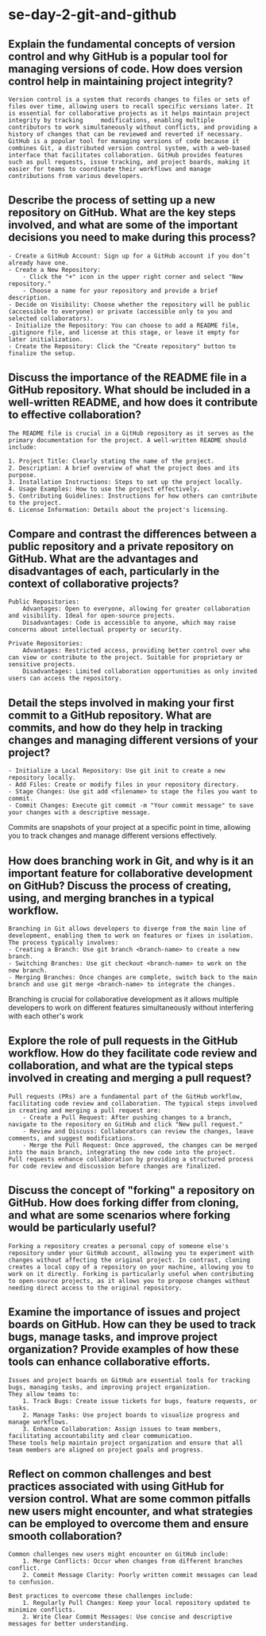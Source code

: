 # se-day-2-git-and-github
## Explain the fundamental concepts of version control and why GitHub is a popular tool for managing versions of code. How does version control help in maintaining project integrity?
    Version control is a system that records changes to files or sets of files over time, allowing users to recall specific versions later. It is essential for collaborative projects as it helps maintain project integrity by tracking     modifications, enabling multiple contributors to work simultaneously without conflicts, and providing a history of changes that can be reviewed and reverted if necessary. GitHub is a popular tool for managing versions of code because it combines Git, a distributed version control system, with a web-based interface that facilitates collaboration. GitHub provides features such as pull requests, issue tracking, and project boards, making it easier for teams to coordinate their workflows and manage contributions from various developers.

## Describe the process of setting up a new repository on GitHub. What are the key steps involved, and what are some of the important decisions you need to make during this process?

    - Create a GitHub Account: Sign up for a GitHub account if you don’t already have one.
    - Create a New Repository:
        - Click the "+" icon in the upper right corner and select "New repository."
        - Choose a name for your repository and provide a brief description.
    - Decide on Visibility: Choose whether the repository will be public (accessible to everyone) or private (accessible only to you and selected collaborators).
    - Initialize the Repository: You can choose to add a README file, .gitignore file, and license at this stage, or leave it empty for later initialization.
    - Create the Repository: Click the "Create repository" button to finalize the setup.

## Discuss the importance of the README file in a GitHub repository. What should be included in a well-written README, and how does it contribute to effective collaboration?
    The README file is crucial in a GitHub repository as it serves as the primary documentation for the project. A well-written README should include:

    1. Project Title: Clearly stating the name of the project.
    2. Description: A brief overview of what the project does and its purpose.
    3. Installation Instructions: Steps to set up the project locally.
    4. Usage Examples: How to use the project effectively.
    5. Contributing Guidelines: Instructions for how others can contribute to the project.
    6. License Information: Details about the project's licensing.

## Compare and contrast the differences between a public repository and a private repository on GitHub. What are the advantages and disadvantages of each, particularly in the context of collaborative projects?

    Public Repositories:
        Advantages: Open to everyone, allowing for greater collaboration and visibility. Ideal for open-source projects.
        Disadvantages: Code is accessible to anyone, which may raise concerns about intellectual property or security.
    
    Private Repositories:
        Advantages: Restricted access, providing better control over who can view or contribute to the project. Suitable for proprietary or sensitive projects.
        Disadvantages: Limited collaboration opportunities as only invited users can access the repository.

## Detail the steps involved in making your first commit to a GitHub repository. What are commits, and how do they help in tracking changes and managing different versions of your project?

    - Initialize a Local Repository: Use git init to create a new repository locally.
    - Add Files: Create or modify files in your repository directory.
    - Stage Changes: Use git add <filename> to stage the files you want to commit.
    - Commit Changes: Execute git commit -m "Your commit message" to save your changes with a descriptive message.
Commits are snapshots of your project at a specific point in time, allowing you to track changes and manage different versions effectively.

## How does branching work in Git, and why is it an important feature for collaborative development on GitHub? Discuss the process of creating, using, and merging branches in a typical workflow.

    Branching in Git allows developers to diverge from the main line of development, enabling them to work on features or fixes in isolation. The process typically involves:
    - Creating a Branch: Use git branch <branch-name> to create a new branch.
    - Switching Branches: Use git checkout <branch-name> to work on the new branch.
    - Merging Branches: Once changes are complete, switch back to the main branch and use git merge <branch-name> to integrate the changes.
Branching is crucial for collaborative development as it allows multiple developers to work on different features simultaneously without interfering with each other's work

## Explore the role of pull requests in the GitHub workflow. How do they facilitate code review and collaboration, and what are the typical steps involved in creating and merging a pull request?
    Pull requests (PRs) are a fundamental part of the GitHub workflow, facilitating code review and collaboration. The typical steps involved in creating and merging a pull request are:
        - Create a Pull Request: After pushing changes to a branch, navigate to the repository on GitHub and click "New pull request."
        - Review and Discuss: Collaborators can review the changes, leave comments, and suggest modifications.
        - Merge the Pull Request: Once approved, the changes can be merged into the main branch, integrating the new code into the project.
    Pull requests enhance collaboration by providing a structured process for code review and discussion before changes are finalized.

## Discuss the concept of "forking" a repository on GitHub. How does forking differ from cloning, and what are some scenarios where forking would be particularly useful?
    Forking a repository creates a personal copy of someone else's repository under your GitHub account, allowing you to experiment with changes without affecting the original project. In contrast, cloning creates a local copy of a repository on your machine, allowing you to work on it directly. Forking is particularly useful when contributing to open-source projects, as it allows you to propose changes without needing direct access to the original repository.

## Examine the importance of issues and project boards on GitHub. How can they be used to track bugs, manage tasks, and improve project organization? Provide examples of how these tools can enhance collaborative efforts.
    Issues and project boards on GitHub are essential tools for tracking bugs, managing tasks, and improving project organization.
    They allow teams to:
        1. Track Bugs: Create issue tickets for bugs, feature requests, or tasks.
        2. Manage Tasks: Use project boards to visualize progress and manage workflows.
        3. Enhance Collaboration: Assign issues to team members, facilitating accountability and clear communication.
    These tools help maintain project organization and ensure that all team members are aligned on project goals and progress.

## Reflect on common challenges and best practices associated with using GitHub for version control. What are some common pitfalls new users might encounter, and what strategies can be employed to overcome them and ensure smooth collaboration?
    Common challenges new users might encounter on GitHub include:
        1. Merge Conflicts: Occur when changes from different branches conflict.
        2. Commit Message Clarity: Poorly written commit messages can lead to confusion.

    Best practices to overcome these challenges include:
        1. Regularly Pull Changes: Keep your local repository updated to minimize conflicts.
        2. Write Clear Commit Messages: Use concise and descriptive messages for better understanding.
